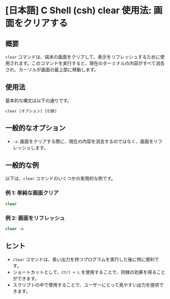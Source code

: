 # [日本語] C Shell (csh) clear 使用法: 画面をクリアする

## 概要
`clear` コマンドは、端末の画面をクリアして、表示をリフレッシュするために使用されます。このコマンドを実行すると、現在のターミナルの内容がすべて消去され、カーソルが画面の最上部に移動します。

## 使用法
基本的な構文は以下の通りです。

```
clear [オプション] [引数]
```

## 一般的なオプション
- `-x`: 画面をクリアする際に、現在の内容を消去するのではなく、画面をリフレッシュします。

## 一般的な例
以下は、`clear` コマンドのいくつかの実用的な例です。

### 例 1: 単純な画面クリア
```csh
clear
```

### 例 2: 画面をリフレッシュ
```csh
clear -x
```

## ヒント
- `clear` コマンドは、長い出力を持つプログラムを実行した後に特に便利です。
- ショートカットとして、`Ctrl + L` を使用することで、同様の効果を得ることができます。
- スクリプトの中で使用することで、ユーザーにとって見やすい出力を提供できます。